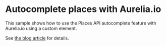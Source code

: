 # Autocomplete places with Aurelia.io

This sample shows how to use the Places API autocomplete feature with Aurelia.io using a custom
element.

See [the blog article](http://blog.thecoderecipe.com/articles/aurelia/places/2015/12/06/aurelia-places-autocomplete.html) for details.
